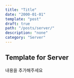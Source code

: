 ```yaml
---
title: "Title"
date: "2000-01-01"
template: "post"
draft: true
path: "/posts/server/"
description: "none"
category: "Server"
---
```


## Template for Server

내용을 추가해주세요

